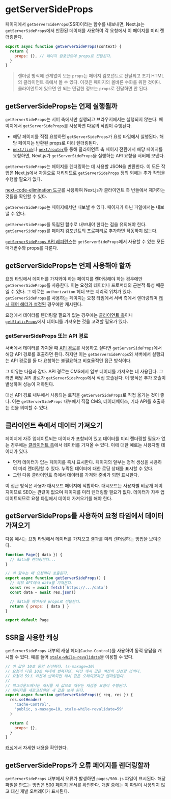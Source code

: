 # getServerSideProps

페이지에서 `getServerSideProps`(SSR)이라는 함수를 내보내면, Next.js는 `getServerSideProps`에서 반환된 데이터를 사용하여 각 요청에서 이 페이지를 미리 렌더링한다.

```jsx
export async function getServerSideProps(context) {
  return {
    props: {}, // 페이지 컴포넌트에 props로 전달된다.
  }
}
```

> 렌더링 방식에 관계없이 모든 `props`는 페이지 컴포넌트로 전달되고 초기 HTML의 클라이언트 측에서 볼 수 있다. 이것은 페이지의 올바른 수화를 위한 것이다. 클라이언트에 있으면 안 되는 민감한 정보는 `props`로 전달하면 안 된다.

## getServerSideProps는 언제 실행될까

`getServerSideProps`는 서버 측에서만 실행되고 브라우저에서는 실행되지 않는다. 페이지에서 `getServerSideProps`를 사용하면 다음의 작업이 수행된다.

- 해당 페이지를 직접 요청하면 `getServerSideProps`가 요청 타임에서 실행된다. 해당 페이지는 반환된 props로 미리 렌더링된다.
- [`next/link`](https://nextjs.org/docs/api-reference/next/link)나 [`next/router`](https://nextjs.org/docs/api-reference/next/router)를 통해 클라이언트 측 페이지 전환에서 해당 페이지를 요청하면, Next.js가 `getServerSideProps`을 실행하는 API 요청을 서버에 보낸다.

`getServerSideProps`는 페이지를 렌더링하는 데 사용할 JSON을 반환한다. 이 모든 작업은 Next.js에서 자동으로 처리되므로 `getServerSideProps` 정의 외에는 추가 작업을 수행할 필요가 없다.

[next-code-elimination 도구](https://next-code-elimination.vercel.app/)를 사용하여 Next.js가 클라이언트 측 번들에서 제거하는 것들을 확인할 수 있다.

`getServerSideProps`는 페이지에서만 내보낼 수 있다. 페이지가 아닌 파일에서는 내보낼 수 없다.

`getServerSideProps`를 독립된 함수로 내보내야 한다는 점을 유의해야 한다. `getServerSideProps`를 페이지 컴포넌트의 프로퍼티로 추가하면 작동하지 않는다.

[`getServerSideProps` API 레퍼런스](https://nextjs.org/docs/api-reference/data-fetching/get-server-side-props)는 `getServerSideProps`에서 사용할 수 있는 모든 매개변수와 props를 다룬다.

## getServerSideProps는 언제 사용해야 할까

요청 타임에서 데이터를 가져와야 하는 페이지를 렌더링해야 하는 경우에만 `getServerSideProps`를 사용한다. 이는 요청의 데이터나 프로퍼티의 근본적 특성 때문일 수 있다. 그 예로는 `authorization` 헤더 또는 지리적 위치가 있다. `getServerSideProps`를 사용하는 페이지는 요청 타임에서 서버 측에서 렌더링되며 [캐시 제어 헤더가 설정된](https://nextjs.org/docs/going-to-production#caching) 경우에만 캐시된다.

요청에서 데이터를 렌더링할 필요가 없는 경우에는 [클라이언트 측](https://nextjs.org/docs/basic-features/data-fetching/get-server-side-props#fetching-data-on-the-client-side)이나 [`getStaticProps`](https://nextjs.org/docs/basic-features/data-fetching/get-static-props)에서 데이터를 가져오는 것을 고려할 필요가 있다.

### getServerSideProps 또는 API 경로

서버에서 데이터를 가져올 때 [API 경로](https://nextjs.org/docs/api-routes/introduction)를 사용하고 싶다면 `getServerSideProps`에서 해당 API 경로를 호출하면 된다. 하지만 이는 `getServerSideProps`와 서버에서 실행되는 API 경로를 둘 다 요청하는 불필요하고 비효율적인 접근 방식이다.

그 이유는 다음과 같다. API 경로는 CMS에서 일부 데이터를 가져오는 데 사용된다. 그러면 해당 API 경로가 `getServerSideProps`에서 직접 호출된다. 이 방식은 추가 호출이 발생하여 성능이 저하된다.

대신 API 경로 내부에서 사용되는 로직을 `getServerSideProps`로 직접 옮기는 것이 좋다. 이는 `getServerSideProps` 내부에서 직접 CMS, 데이터베이스, 기타 API를 호출하는 것을 의미할 수 있다.

## 클라이언트 측에서 데이터 가져오기

페이지에 자주 업데이트되는 데이터가 포함되어 있고 데이터를 미리 렌더링할 필요가 없는 경우에는 [클라이언트 측](https://nextjs.org/docs/basic-features/data-fetching/client-side)에서 데이터를 가져올 수 있다. 이에 대한 예로는 사용자별 데이터가 있다.

- 먼저 데이터가 없는 페이지를 즉시 표시한다. 페이지의 일부는 정적 생성을 사용하여 미리 렌더링할 수 있다. 누락된 데이터에 대한 로딩 상태를 표시할 수 있다.
- 그런 다음 클라이언트 측에서 데이터를 가져와 준비가 되면 표시한다.

이 접근 방식은 사용자 대시보드 페이지에 적합하다. 대시보드는 사용자별 비공개 페이지이므로 SEO는 관련이 없으며 페이지를 미리 렌더링할 필요가 없다. 데이터가 자주 업데이트되므로 요청 타임에서 데이터 가져오기를 해야 한다.

## getServerSideProps를 사용하여 요청 타임에서 데이터 가져오기

다음 예시는 요청 타임에서 데이터를 가져오고 결과를 미리 렌더링하는 방법을 보여준다.

```jsx
function Page({ data }) {
  // data를 렌더링한다...
}

// 이 함수는 매 요청마다 호출된다.
export async function getServerSideProps() {
  // 외부 API에서 data를 가져온다.
  const res = await fetch(`https://.../data`)
  const data = await res.json()

  // data를 페이지에 props로 전달한다.
  return { props: { data } }
}

export default Page
```

## SSR을 사용한 캐싱

`getServerSideProps` 내부의 캐싱 헤더(`Cache-Control`)를 사용하여 동적 응답을 캐시할 수 있다. 예를 들어 [`stale-while-revalidate`](https://web.dev/stale-while-revalidate/)을 이용할 수 있다.

```jsx
// 이 값은 10초 동안 신선하다. (s-maxage=10)
// 요청이 다음 10초 이내에 반복되면, 이전 캐시 값은 여전히 신선할 것이다.
// 요청이 59초 이전에 반복되면 캐시 값은 오래되었지만 렌더링된다.
//
// 백그라운드에서는 캐시를 새 값으로 채우는 재검증 요청이 수행된다.
// 페이지를 새로고침하면 새 값을 보게 된다.
export async function getServerSideProps({ req, res }) {
  res.setHeader(
    'Cache-Control',
    'public, s-maxage=10, stale-while-revalidate=59'
  )

  return {
    props: {},
  }
}
```

[캐싱](https://nextjs.org/docs/going-to-production#caching)에서 자세한 내용을 확인한다.

## getServerSideProps가 오류 페이지를 렌더링할까

`getServerSideProps` 내부에서 오류가 발생하면 `pages/500.js` 파일이 표시된다. 해당 파일을 만드는 방법은 [500 페이지](https://nextjs.org/docs/advanced-features/custom-error-page#500-page) 문서를 확인한다. 개발 중에는 이 파일이 사용되지 않고 대신 개발 오버레이가 표시된다.